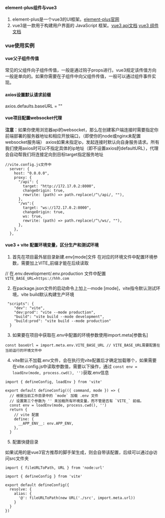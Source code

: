 #### element-plus组件与vue3
1. element-plus是一个vue3的UI框架。[element-plus官网](https://element-plus.org/zh-CN/component "打开官方网站")
2. vue3是一款用于构建用户界面的 JavaScript 框架。[vue3 api文档](https://cn.vuejs.org/api/composition-api-dependency-injection.html)
[vue3 组件文档](https://cn.vuejs.org/guide/typescript/composition-api.html#typing-component-emits)

### vue使用实例

#### vue父子组件传值
常见的父组件向子组件传值，一般是通过钩子props进行。vue3规定该传值方向一般是单向的。如果你需要在子组件中向父组件传值，一般可以通过组件事件实现。

#### axios设置默认请求前缀

axios.defaults.baseURL = "<url>"

#### vue项目配置websocket代理
**注意**：如果你使用浏览器api的websocket，那么在创建客户端连接时需要指定你前端部署的服务器地址和相应开放端口，（即使你的node或nginx未配置websocket服务端）
axios如果未指定ip，发起连接时默认向自身服务请求。所有我们使用axios时可以不指定具体的ip地址（即不设置axios的defaultURL），代理会自动帮我们将连接定向到目标target指定服务地址
```
//vite.config.js文件中
  server: {
    host: "0.0.0.0",
    proxy: {
      "/api": {
        target: "http://172.17.0.2:8000",
        changeOrigin: true,
        rewrite: (path) => path.replace(/^\/api/, ""),
      },
      "/ws":{
        target: "ws://172.17.0.2:8000",
        changeOrigin: true,
        ws: true,
        rewrite: (path) => path.replace(/^\/ws/, ""),
      },
    },
  },
```

#### vue3 + vite 配置环境变量，区分生产和测试环境

1. 首先在项目最外层目录新建.env[mode]文件
在对应的环境文件中配置环境参数，需要加上VITE_前缀才能在后续读取

// 在.env.development/.env.production 文件中配置 `VITE_BASE_URL=https://hhh.com `

2. 在package.json文件的启动命令上加上--mode [mode]，vite指令默认测试环境，vite build默认构建生产环境

```
 "scripts": {
    "dev": "vite",
    "dev:prod": "vite --mode production",
    "build": "vite build --mode development",
    "build:prod": "vite build --mode production"
  }

```
3. 如果要在项目中获取在.env中配置的环境参数使用import.meta[参数名]

`const baseUrl = import.meta.env.VITE_BASE_URL // VITE_BASE_URL需要配置在当前运行的环境文件中`

4. vite默认不加载.env文件，会在执行完vite配置后才确定加载哪个，如果需要在vite.config.js中读取参数值，需要以下操作，通过
`const env = loadEnv(mode, process.cwd(), '')`获取.env信息

```
import { defineConfig, loadEnv } from 'vite'

export default defineConfig(({ command, mode }) => {
  // 根据当前工作目录中的 `mode` 加载 .env 文件
  // 设置第三个参数为 '' 来加载所有环境变量，而不管是否有 `VITE_` 前缀。
  const env = loadEnv(mode, process.cwd(), '')
  return {
    // vite 配置
    define: {
      __APP_ENV__: env.APP_ENV,
    },
  }
```
5. 配置快捷目录

如果试用的是vue3官方推荐的脚手架生成，则会自带该配置，后续可以通过@访问src文件夹
```
import { fileURLToPath, URL } from 'node:url'

import { defineConfig } from 'vite'

export default defineConfig({
  resolve: {
    alias: {
      '@': fileURLToPath(new URL('./src', import.meta.url))
    }
  }
})
```